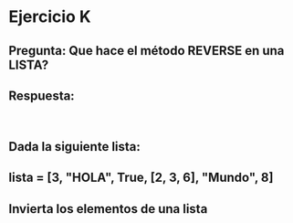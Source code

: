 # Ejercicio K

## Pregunta: Que hace el método REVERSE en una LISTA?
## Respuesta: 

<br />

## Dada la siguiente lista:
## lista = [3, "HOLA", True, [2, 3, 6], "Mundo", 8]
## Invierta los elementos de una lista

